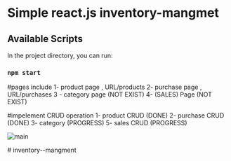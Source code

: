 # Simple react.js inventory-mangmet

## Available Scripts

In the project directory, you can run:

### `npm start`

#pages include
1- product page , URL/products
2- purchase page , URL/purchases
3 - category page (NOT EXIST)
4- (SALES) Page (NOT EXIST)                                              


                                  
#impelement CRUD operation 
1- product CRUD (DONE)
2- purchase CRUD (DONE)
3- category (PROGRESS)
5- sales CRUD (PROGRESS)

![main](https://github.com/d1d4r/inventory--mangment/assets/68716408/eb38bcc5-9b86-4817-8cd0-0642c537cea3)

#   i n v e n t o r y - - m a n g m e n t 
 
 
